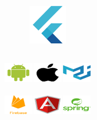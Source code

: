 

<div align="center">
<img src="https://github.com/devicons/devicon/blob/master/icons/flutter/flutter-original.svg" style="width: 20%; height=: 20%" />
<br><br><br><br>
<img src="https://github.com/devicons/devicon/blob/master/icons/android/android-plain.svg" style="width: 15%" height="50"/> 
<img src="https://github.com/devicons/devicon/blob/master/icons/apple/apple-original.svg" style="width: 15%" height="50"/>
<img src="https://github.com/devicons/devicon/blob/master/icons/materialui/materialui-original.svg" style="width: 15%;" height="50"/>
<br><br><br>
<img src="https://github.com/devicons/devicon/blob/master/icons/firebase/firebase-plain-wordmark.svg" style="width: 15%" height="50"/>
<img src="https://github.com/devicons/devicon/blob/master/icons/angularjs/angularjs-original.svg" style="width: 15%" height="50"/>
<img src="https://github.com/devicons/devicon/blob/master/icons/spring/spring-original-wordmark.svg" style="width: 15%" height="50"/>
</div>

